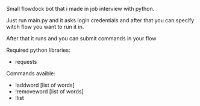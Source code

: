Small flowdock bot that i made in job interview with python.

Just run main.py and it asks login credentials and after that you can specify witch flow you want to run it in.

After that it runs and you can submit commands in your flow

Required python libraries:
 * requests

Commands avaible:

 * !addword [list of words]
 * !removeword [list of words]
 * !list


